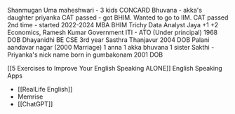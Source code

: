 Shanmugan Uma maheshwari - 3 kids CONCARD
Bhuvana - akka's daughter priyanka
CAT passed - got BHIM. Wanted to go to IIM. 
CAT passed 2nd time - started 2022-2024 MBA BHIM Trichy
Data Analyst
Jaya +1 +2 Economics, Ramesh Kumar Government ITI - ATO (Under principal) 1968 DOB
Dhayanidhi BE CSE 3rd year Sasthra Thanjavur 2004 DOB
Palani aandavar nagar (2000 Marriage) 1 anna 1 akka bhuvana 1 sister
Sakthi - Priyanka's nick name born in gumbakonam 2001 DOB

[[5 Exercises to Improve Your English Speaking ALONE]]
English Speaking Apps
- [[RealLife English]]
- Memrise
- [[ChatGPT]]